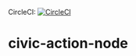 CircleCI: [![CircleCI](https://circleci.com/gh/westmaas/civic-action-node.svg?style=svg)](https://circleci.com/gh/westmaas/civic-action-node)

# civic-action-node